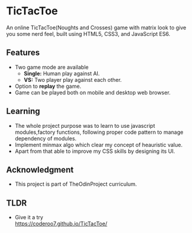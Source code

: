 # TicTacToe

An online TicTacToe(Noughts and Crosses) game with matrix look to give you some nerd feel, built using HTML5, CSS3, and JavaScript ES6.

## Features
- Two game mode are available <br>
  - **Single:** Human play against AI. <br>
  - **VS:** Two player play against each other. <br>
- Option to **replay** the game.
- Game can be played both on mobile and desktop web browser.

## Learning
- The whole project purpose was to learn to use javascript modules,factory functions, following proper code pattern to manage dependency of modules.
- Implement minmax algo which clear my concept of heauristic value.
- Apart from that able to improve my CSS skills by designing its UI.   

## Acknowledgment
- This project is part of TheOdinProject curriculum.

## TLDR

- Give it a try <br>
https://coderoo7.github.io/TicTacToe/
